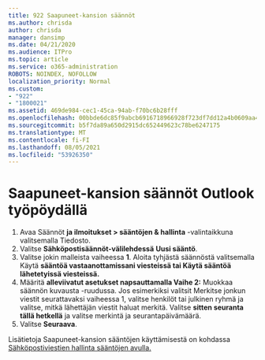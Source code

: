 ```yaml
---
title: 922 Saapuneet-kansion säännöt
ms.author: chrisda
author: chrisda
manager: dansimp
ms.date: 04/21/2020
ms.audience: ITPro
ms.topic: article
ms.service: o365-administration
ROBOTS: NOINDEX, NOFOLLOW
localization_priority: Normal
ms.custom:
- "922"
- "1800021"
ms.assetid: 469de984-cec1-45ca-94ab-f70bc6b28fff
ms.openlocfilehash: 00bbde6dc85f9abcb6916718966928f723df7dd12a4b0609aa454ac3c9bdb3e3
ms.sourcegitcommit: b5f7da89a650d2915dc652449623c78be6247175
ms.translationtype: MT
ms.contentlocale: fi-FI
ms.lasthandoff: 08/05/2021
ms.locfileid: "53926350"
---
```

# <a name="inbox-rules-in-outlook-desktop"></a>Saapuneet-kansion säännöt Outlook työpöydällä

1. Avaa Säännöt **ja ilmoitukset > sääntöjen & hallinta** -valintaikkuna valitsemalla Tiedosto. 
2. Valitse **Sähköpostisäännöt-välilehdessä** **Uusi sääntö**.
3. Valitse jokin malleista vaiheessa **1**. Aloita tyhjästä säännöstä valitsemalla Käytä **sääntöä vastaanottamissani viesteissä tai Käytä sääntöä lähetetyissä viesteissä.**
4. Määritä **alleviivatut asetukset napsauttamalla Vaihe 2:** Muokkaa säännön kuvausta -ruudussa. Jos esimerkiksi valitsit  Merkitse jonkun viestit seurattavaksi vaiheessa 1,  valitse henkilöt tai julkinen ryhmä ja valitse, mitkä lähettäjän viestit haluat merkitä. Valitse **sitten seuranta tällä hetkellä** ja valitse merkintä ja seurantapäivämäärä.
5. Valitse **Seuraava**.

Lisätietoja Saapuneet-kansion sääntöjen käyttämisestä on kohdassa [Sähköpostiviestien hallinta sääntöjen avulla.](https://support.office.com/article/manage-email-messages-by-using-rules-c24f5dea-9465-4df4-ad17-a50704d66c59)
